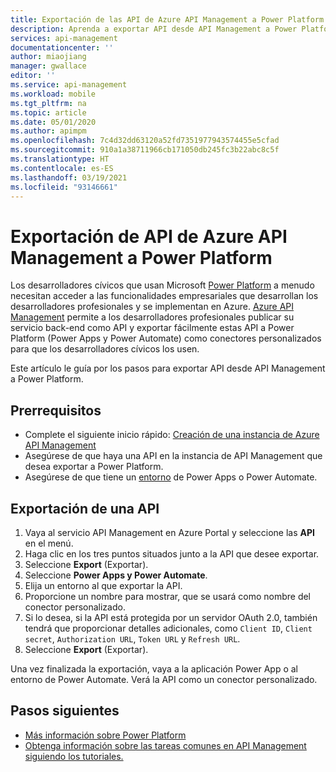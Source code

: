 ```yaml
---
title: Exportación de las API de Azure API Management a Power Platform | Microsoft Docs
description: Aprenda a exportar API desde API Management a Power Platform.
services: api-management
documentationcenter: ''
author: miaojiang
manager: gwallace
editor: ''
ms.service: api-management
ms.workload: mobile
ms.tgt_pltfrm: na
ms.topic: article
ms.date: 05/01/2020
ms.author: apimpm
ms.openlocfilehash: 7c4d32dd63120a52fd7351977943574455e5cfad
ms.sourcegitcommit: 910a1a38711966cb171050db245fc3b22abc8c5f
ms.translationtype: HT
ms.contentlocale: es-ES
ms.lasthandoff: 03/19/2021
ms.locfileid: "93146661"
---
```

# <a name="export-apis-from-azure-api-management-to-the-power-platform"></a>Exportación de API de Azure API Management a Power Platform 

Los desarrolladores cívicos que usan Microsoft [Power Platform](https://powerplatform.microsoft.com) a menudo necesitan acceder a las funcionalidades empresariales que desarrollan los desarrolladores profesionales y se implementan en Azure. [Azure API Management](https://aka.ms/apimrocks) permite a los desarrolladores profesionales publicar su servicio back-end como API y exportar fácilmente estas API a Power Platform (Power Apps y Power Automate) como conectores personalizados para que los desarrolladores cívicos los usen. 

Este artículo le guía por los pasos para exportar API desde API Management a Power Platform. 

## <a name="prerequisites"></a>Prerrequisitos

+ Complete el siguiente inicio rápido: [Creación de una instancia de Azure API Management](get-started-create-service-instance.md)
+ Asegúrese de que haya una API en la instancia de API Management que desea exportar a Power Platform.
+ Asegúrese de que tiene un [entorno](/powerapps/powerapps-overview#power-apps-for-admins) de Power Apps o Power Automate. 

## <a name="export-an-api"></a>Exportación de una API

1. Vaya al servicio API Management en Azure Portal y seleccione las **API** en el menú.
2. Haga clic en los tres puntos situados junto a la API que desee exportar. 
3. Seleccione **Export** (Exportar).
4. Seleccione **Power Apps y Power Automate**.
5. Elija un entorno al que exportar la API. 
6. Proporcione un nombre para mostrar, que se usará como nombre del conector personalizado.  
7. Si lo desea, si la API está protegida por un servidor OAuth 2.0, también tendrá que proporcionar detalles adicionales, como `Client ID`, `Client secret`, `Authorization URL`, `Token URL` y `Refresh URL`.  
8. Seleccione **Export** (Exportar). 

Una vez finalizada la exportación, vaya a la aplicación Power App o al entorno de Power Automate. Verá la API como un conector personalizado.

## <a name="next-steps"></a>Pasos siguientes

* [Más información sobre Power Platform](https://powerplatform.microsoft.com/)
* [Obtenga información sobre las tareas comunes en API Management siguiendo los tutoriales.](./import-and-publish.md)
